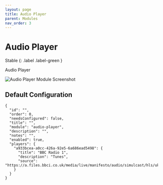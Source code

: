 ```yaml
---
layout: page
title: Audio Player
parent: Modules
nav_order: 3
---
```


# Audio Player

Stable
{: .label .label-green }

Audio Player

![Audio Player Module Screenshot](/bug/assets/images/screenshots/module-audio-player.png)

## Default Configuration

```
{
  "id": "",
  "order": 0,
  "needsConfigured": false,
  "title": "",
  "module": "audio-player",
  "description": "",
  "notes": "",
  "enabled": true,
  "players": {
    "a933bcea-a0cc-426a-92e5-6a686ead5498": {
      "title": "BBC Radio 1",
      "description": "Tunes",
      "source": "https://a.files.bbci.co.uk/media/live/manifesto/audio/simulcast/hls/uk/high/aks/bbc_radio_one.m3u8"
    }
  }
}
```
